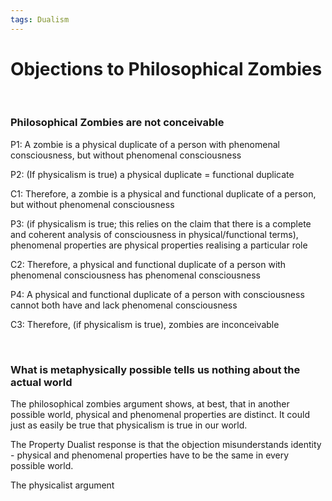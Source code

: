 ```yaml
---
tags: Dualism
---
```


# Objections to Philosophical Zombies
</br>

### Philosophical Zombies are not conceivable


P1: A zombie is a physical duplicate of a person with phenomenal consciousness, but without phenomenal consciousness

P2: (If physicalism is true) a physical duplicate = functional duplicate

C1: Therefore, a zombie is a physical and functional duplicate of a person, but without phenomenal consciousness

P3: (if physicalism is true; this relies on the claim that there is a complete and coherent analysis of consciousness in physical/functional terms), phenomenal properties are physical properties realising a particular role

C2: Therefore, a physical and functional duplicate of a person with phenomenal consciousness has phenomenal consciousness

P4: A physical and functional duplicate of a person with consciousness cannot both have and lack phenomenal consciousness 

C3: Therefore, (if physicalism is true), zombies are inconceivable

</br>

### What is metaphysically possible tells us nothing about the actual world

The philosophical zombies argument shows, at best, that in another possible world, physical and phenomenal properties are distinct. It could just as easily be true that physicalism is true in our world.

The Property Dualist response is that the objection misunderstands identity - physical and phenomenal properties have to be the same in every possible world. 

The physicalist argument
